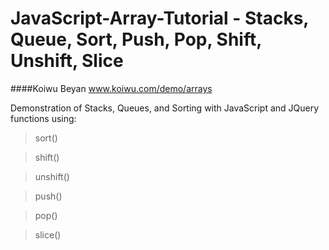 JavaScript-Array-Tutorial - Stacks, Queue, Sort, Push, Pop, Shift, Unshift, Slice
=====================================================================

####Koiwu Beyan
www.koiwu.com/demo/arrays

Demonstration of Stacks, Queues, and Sorting with JavaScript and JQuery functions using:
>sort()

>shift()

>unshift()

>push()

>pop()

>slice() 
